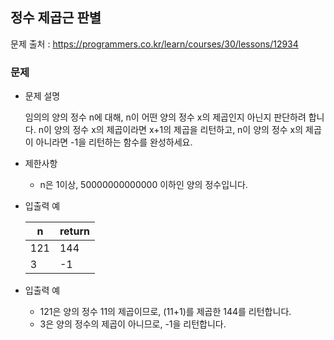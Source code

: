 ## 정수 제곱근 판별

문제 출처 : https://programmers.co.kr/learn/courses/30/lessons/12934

### 문제

- 문제 설명

  임의의 양의 정수 n에 대해, n이 어떤 양의 정수 x의 제곱인지 아닌지 판단하려 합니다.
n이 양의 정수 x의 제곱이라면 x+1의 제곱을 리턴하고, n이 양의 정수 x의 제곱이 아니라면 -1을 리턴하는 함수를 완성하세요.
  
- 제한사항

  - n은 1이상, 50000000000000 이하인 양의 정수입니다.
  
- 입출력 예

  | n    | return |
  | ---- | ------ |
  | 121  | 144    |
  | 3    | -1     |
  
- 입출력 예

  - 121은 양의 정수 11의 제곱이므로, (11+1)를 제곱한 144를 리턴합니다.
  - 3은 양의 정수의 제곱이 아니므로, -1을 리턴합니다.
